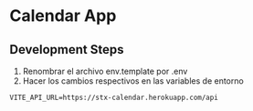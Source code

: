 # Calendar App

## Development Steps

1. Renombrar el archivo env.template por .env
2. Hacer los cambios respectivos en las variables de entorno

```
VITE_API_URL=https://stx-calendar.herokuapp.com/api
```